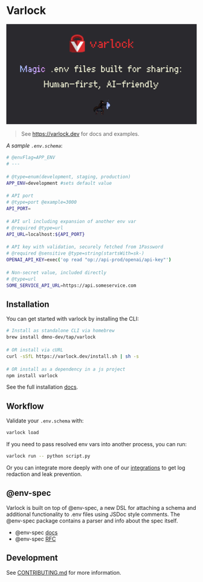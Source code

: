 # Varlock

![og-image](/packages/varlock-website/public/default-og-image.png)

> See https://varlock.dev for docs and examples. 

_A sample `.env.schema`_: 
```bash
# @envFlag=APP_ENV
# ---

# @type=enum(development, staging, production)
APP_ENV=development #sets default value

# API port
# @type=port @example=3000
API_PORT= 

# API url including expansion of another env var
# @required @type=url
API_URL=localhost:${API_PORT} 

# API key with validation, securely fetched from 1Password
# @required @sensitive @type=string(startsWith=sk-)
OPENAI_API_KEY=exec('op read "op://api-prod/openai/api-key"')

# Non-secret value, included directly
# @type=url
SOME_SERVICE_API_URL=https://api.someservice.com
```

## Installation

You can get started with varlock by installing the CLI: 

```bash
# Install as standalone CLI via homebrew
brew install dmno-dev/tap/varlock

# OR install via cURL
curl -sSfL https://varlock.dev/install.sh | sh -s

# OR install as a dependency in a js project
npm install varlock
```

See the full installation [docs](https://varlock.dev/getting-started/installation/). 

## Workflow

Validate your `.env.schema` with: 

```bash
varlock load
```

If you need to pass resolved env vars into another process, you can run: 

```bash
varlock run -- python script.py
```

Or you can integrate more deeply with one of our [integrations](https://varlock.dev/integrations/javascript/) to get log redaction and leak prevention. 

## @env-spec

Varlock is built on top of @env-spec, a new DSL for attaching a schema and additional functionality to .env files using JSDoc style comments. The @env-spec package contains a parser and info about the spec itself.

- @env-spec [docs](https://varlock.dev/env-spec/overview/) 
- @env-spec [RFC](https://github.com/dmno-dev/varlock/discussions/17)


## Development

See [CONTRIBUTING.md](CONTRIBUTING.md) for more information.